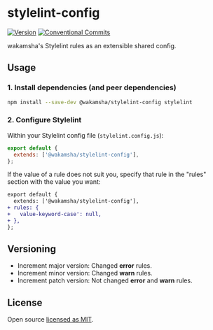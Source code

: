 # stylelint-config

[![Version](https://img.shields.io/npm/v/@wakamsha/stylelint-config.svg?style=flat-square)](https://www.npmjs.com/package/@wakamsha/stylelint-config?activeTab=versions)
[![Conventional Commits](https://img.shields.io/badge/Conventional%20Commits-1.0.0-%23FE5196?logo=conventionalcommits&logoColor=white)](https://conventionalcommits.org)

wakamsha's Stylelint rules as an extensible shared config.

## Usage

### 1. Install dependencies (and peer dependencies)

```bash
npm install --save-dev @wakamsha/stylelint-config stylelint
```

### 2. Configure Stylelint

Within your Stylelint config file (`stylelint.config.js`):

```js
export default {
  extends: ['@wakamsha/stylelint-config'],
};
```

If the value of a rule does not suit you, specify that rule in the "rules" section with the value you want:

```diff
export default {
  extends: ['@wakamsha/stylelint-config'],
+ rules: {
+   value-keyword-case': null,
+ },
};
```

## Versioning

- Increment major version: Changed **error** rules.
- Increment minor version: Changed **warn** rules.
- Increment patch version: Not changed **error** and **warn** rules.

## License

Open source [licensed as MIT](https://github.com/wakamsha/frontend-tools/tree/main/packages/stylelint-config/LICENSE).
